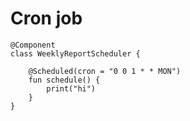 # Cron job

```kotlin,noplayground
@Component
class WeeklyReportScheduler {

    @Scheduled(cron = "0 0 1 * * MON")
    fun schedule() {
        print("hi")
    }
}
```
